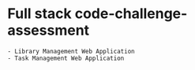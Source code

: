 # Full stack code-challenge-assessment

    - Library Management Web Application
    - Task Management Web Application
